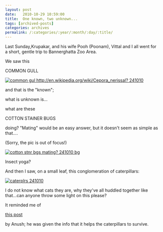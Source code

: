 ```yaml
---
layout: post
date:	2010-10-29 10:59:00
title:  One known, two unknown...
tags: [archived-posts]
categories: archives
permalink: /:categories/:year/:month/:day/:title/
---
```

Last Sunday,Krupakar, and his wife Pooh (Poonam), Vittal  and I all went for a short, gentle trip to Bannerghatta Zoo Area.

We saw this 

COMMON GULL

<a href="http://s835.photobucket.com/albums/zz275/dffrntpx/?action=view&current=IMG_5208.jpg" target="_blank"><img src="http://i835.photobucket.com/albums/zz275/dffrntpx/IMG_5208.jpg" border="0" alt="common gul http://en.wikipedia.org/wiki/Cepora_nerissal? 241010"></a>


and that is the "known";

what is unknown is...

what are these

COTTON STAINER BUGS

doing? "Mating" would be an easy answer, but it doesn't seem as simple as that....

(Sorry, the pic is out of focus!)

<a href="http://s835.photobucket.com/albums/zz275/dffrntpx/?action=view&current=IMG_5205.jpg" target="_blank"><img src="http://i835.photobucket.com/albums/zz275/dffrntpx/IMG_5205.jpg" border="0" alt="cotton stnr bgs mating? 241010 bg"></a>

Insect yoga?

And then I saw, on a small leaf, this conglomeration of caterpillars:

<a href="http://s835.photobucket.com/albums/zz275/dffrntpx/?action=view&current=IMG_5202.jpg" target="_blank"><img src="http://i835.photobucket.com/albums/zz275/dffrntpx/IMG_5202.jpg" border="0" alt="caterplrs 241010"></a>

I do not know what cats they are, why they've all huddled together like that...can anyone throw some light on this please?

It reminded me of 

<a href="http://deponti.livejournal.com/732585.html"> this post </a>

by Anush; he was given the info that it helps the caterpillars to survive.
